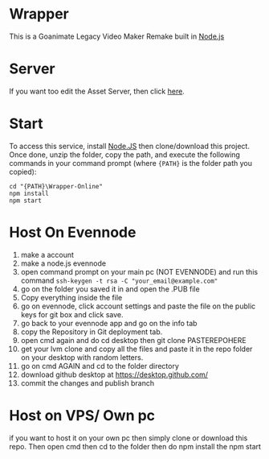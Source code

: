 # Wrapper
This is a Goanimate Legacy Video Maker Remake built in [Node.js](https://nodejs.org/)

# Server
If you want too edit the Asset Server, then click [here](https://github.com/2Epik4u/Wrapper-Online-Assets).

# Start
To access this service, install [Node.JS](https://nodejs.org/en/) then clone/download this project.	Once done, unzip the folder, copy the path, and execute the following commands in your command prompt (where `{PATH}` is the folder path you copied):
```console
cd "{PATH}\Wrapper-Online"
npm install
npm start
```

# Host On Evennode
1. make a account
2. make a node.js evennode
3. open command prompt on your main pc (NOT EVENNODE) and run this command ``ssh-keygen -t rsa -C "your_email@example.com"``
4. go on the folder you saved it in and open the .PUB file
5. Copy everything inside the file
6. go on evennode, click account settings and paste the file on the public keys for git box and click save.
7. go back to your evennode app and go on the info tab
8. copy the Repository in Git deployment tab.
9. open cmd again and do cd desktop then git clone PASTEREPOHERE
10. get your lvm clone and copy all the files and paste it in the repo folder on your desktop with random letters.
11. go on cmd AGAIN and cd to the folder directory
12. download github desktop at https://desktop.github.com/
13. commit the changes and publish branch

# Host on VPS/ Own pc
if you want to host it on your own pc then simply clone or download this repo.
Then open cmd then cd to the folder 
then do npm install the npm start
